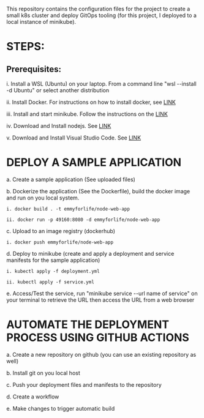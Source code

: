 This repository contains the configuration files for the project to create a small k8s cluster and deploy GitOps tooling (for this project, I deployed to a local instance of minikube).

# **STEPS:**

## **Prerequisites:**

i. Install a WSL (Ubuntu) on your laptop. From a command line "wsl --install -d Ubuntu" or select another distribution

ii. Install Docker. For instructions on how to install docker, see [LINK](https://docs.docker.com/engine/install/)

iii. Install and start minikube. Follow the instructions on the [LINK](https://minikube.sigs.k8s.io/docs/start/)

iv. Download and Install nodejs. See [LINK](https://nodejs.org/en/download/)

v. Download and Install Visual Studio Code. See [LINK](https://code.visualstudio.com/download)

# **DEPLOY A SAMPLE APPLICATION**

a. Create a sample application (See uploaded files)

b. Dockerize the application (See the Dockerfile), build the docker image and run on you local system.

    i. docker build . -t emmyforlife/node-web-app

    ii. docker run -p 49160:8080 -d emmyforlife/node-web-app

c. Upload to an image registry (dockerhub)

    i. docker push emmyforlife/node-web-app

d. Deploy to minikube (create and apply a deployment and service manifests for the sample application)

    i. kubectl apply -f deployment.yml

    ii. kubectl apply -f service.yml

e. Access/Test the service, run "minikube service --url name of service" on your terminal to retrieve the URL then access the URL from a web browser

# **AUTOMATE THE DEPLOYMENT PROCESS USING GITHUB ACTIONS**

a. Create a new repository on github (you can use an existing repository as well)

b. Install git on you local host

c. Push your deployment files and manifests to the repository

d. Create a workflow

e. Make changes to trigger automatic build

